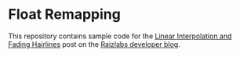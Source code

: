 # Float Remapping

This repository contains sample code for the [Linear Interpolation and Fading Hairlines](http://www.raizlabs.com/dev/2017/03/linear-interpolation-fading-hairlines/) post on the [Raizlabs developer blog](http://raizlabs.com/dev).
